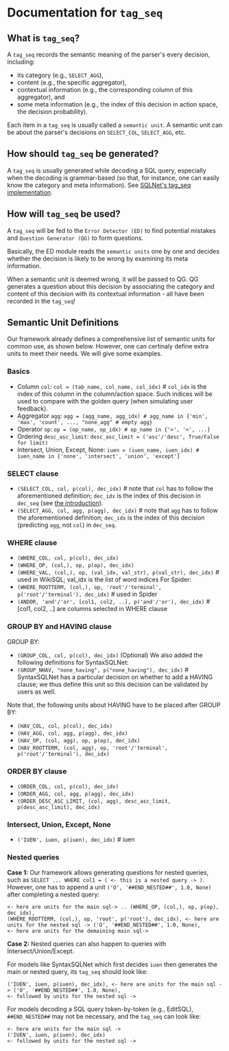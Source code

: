 # Documentation for `tag_seq`

## What is `tag_seq`?
A `tag_seq` records the semantic meaning of the parser's every decision, including:
- its category (e.g., `SELECT_AGG`), 
- content (e.g., the specific aggregator), 
- contextual information (e.g., the corresponding column of this aggregator), and
- some meta information (e.g., the index of this decision in action space, the decision probability).

Each item in a `tag_seq` is usually called a `semantic unit`. A semantic unit can be about the parser's decisions on `SELECT_COL`, `SELECT_AGG`, etc.

## How should `tag_seq` be generated?
A `tag_seq` is usually generated while decoding a SQL query, especially when the decoding is grammar-based (so that, for instance, one can easily know the category and meta information). 
See [SQLNet's tag_seq implementation](https://github.com/sunlab-osu/MISP/blob/multichoice_q/SQLNet_model/sqlnet/model/sqlnet.py#L247).

## How will `tag_seq` be used?
A `tag_seq` will be fed to the `Error Detector (ED)` to find potential mistakes and `Question Generator (QG)` to form questions. 

Basically, the ED module reads the `semantic units` one by one and decides whether the decision is likely to be wrong by examining its meta information.

When a semantic unit is deemed wrong, it will be passed to QG. QG generates a question about this decision by associating the category and content of this decision with its contextual information - all have been recorded in the `tag_seq`!


## Semantic Unit Definitions
Our framework already defines a comprehensive list of semantic units for common use, as shown below. 
However, one can certinaly define extra units to meet their needs. We will give some examples.

### Basics
- Column `col`: `col = (tab_name, col_name, col_idx)` # `col_idx` is the index of this column in the column/action space. Such indices will be used to compare with the golden query (when simulating user feedback).
- Aggregator `agg`: `agg = (agg_name, agg_idx) # agg_name in {'min', 'max', 'count', ..., "none_agg" # empty agg}`
- Operator `op`: `op = (op_name, op_idx) # op_name in {'>', '<', ...}`
- Ordering `desc_asc_limit`: `desc_asc_limit = ('asc'/'desc', True/False for limit)`
- Intersect, Union, Except, None: `iuen = (iuen_name, iuen_idx) # iuen_name in {'none', 'intersect', 'union', 'except'}`

### SELECT clause
- `(SELECT_COL, col, p(col), dec_idx)` # note that `col` has to follow the aforementioned definition; `dec_idx` is the index of this decision in `dec_seq` (see [the introduction](https://github.com/sunlab-osu/MISP#2-system-architecture)).
- `(SELECT_AGG, col, agg, p(agg), dec_idx)` # note that `agg` has to follow the aforementioned definition; `dec_idx` is the index of this decision (predicting `agg`, not `col`) in `dec_seq`.

### WHERE clause
- `(WHERE_COL, col, p(col), dec_idx)`
- `(WHERE_OP, (col,), op, p(op), dec_idx)`
- `(WHERE_VAL, (col,), op, (val_idx, val_str), p(val_str), dec_idx)` # used in WikiSQL; val_idx is the list of word indices
For Spider:
- `(WHERE_ROOTTERM, (col,), op, 'root'/'terminal', p('root'/'terminal'), dec_idx)` # used in Spider
- `(ANDOR, 'and'/'or', [col1, col2, ..], p('and'/'or'), dec_idx)` # [col1, col2, ..] are columns selected in WHERE clause

### GROUP BY and HAVING clause
GROUP BY:
- `(GROUP_COL, col, p(col), dec_idx)`
(Optional) We also added the following definitions for SyntaxSQLNet:
- `(GROUP_NHAV, "none_having", p("none_having"), dec_idx)` # SyntaxSQLNet has a particular decision on whether to add a HAVING clause; we thus define this unit so this decision can be validated by users as well.

Note that, the following units about HAVING have to be placed after GROUP BY:
- `(HAV_COL, col, p(col), dec_idx)`
- `(HAV_AGG, col, agg, p(agg), dec_idx)`
- `(HAV_OP, (col, agg), op, p(op), dec_idx)`
- `(HAV_ROOTTERM, (col, agg), op, 'root'/'terminal', p('root'/'terminal'), dec_idx)`

### ORDER BY clause
- `(ORDER_COL, col, p(col), dec_idx)`
- `(ORDER_AGG, col, agg, p(agg), dec_idx)`
- `(ORDER_DESC_ASC_LIMIT, (col, agg), desc_asc_limit, p(desc_asc_limit), dec_idx)`


### Intersect, Union, Except, None
- `('IUEN', iuen, p(iuen), dec_idx)` # iuen

### Nested queries
**Case 1:**
Our framework allows generating questions for nested queries, such as `SELECT ... WHERE col1 = ( <- this is a nested query -> )`.
However, one has to append a unit `('O', '##END_NESTED##', 1.0, None)` after completing a nested query:
```
<- here are units for the main sql-> .. (WHERE_OP, (col,), op, p(op), dec_idx),
(WHERE_ROOTTERM, (col,), op, 'root', p('root'), dec_idx), <- here are units for the nested sql -> ('O', '##END_NESTED##', 1.0, None), 
<- here are units for the demaining main sql->
```

**Case 2:**
Nested queries can also happen to queries with Intersect/Union/Except.

For models like SyntaxSQLNet which first decides `iuen` then generates the main or nested query, its `tag_seq` should look like:
```
('IUEN', iuen, p(iuen), dec_idx), <- here are units for the main sql -> ('O', '##END_NESTED##', 1.0, None),
<- followed by units for the nested sql ->
```

For models decoding a SQL query token-by-token (e.g., EditSQL), `##END_NESTED##` may not be necessary, and the `tag_seq` can look like:
```
<- here are units for the main sql -> 
('IUEN', iuen, p(iuen), dec_idx) 
<- followed by units for the nested sql ->
```






